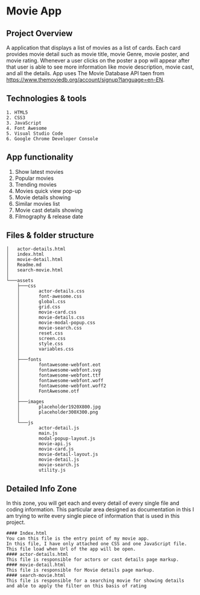 # Movie App

## Project Overview
A application that displays a list of movies as a list of cards. Each card provides movie detail such as movie title, movie Genre, movie poster, and movie rating. Whenever a user clicks on the poster a pop will appear after that user is able to see more information like movie description, movie cast, and all the details. App uses The Movie Database API taen from https://www.themoviedb.org/account/signup?language=en-EN.

## Technologies & tools 
    1. HTML5
    2. CSS3
    3. JavaScript
    4. Font Awesome
    5. Visual Studio Code
    6. Google Chrome Developer Console
    
 ## App functionality
1. Show latest movies
2. Popular movies
3. Trending movies
4. Movies quick view pop-up
5. Movie details showing
6. Similar movies list
7. Movie cast details showing
8. Filmography & release date

## Files & folder structure
    │   actor-details.html
    │   index.html
    │   movie-detail.html
    │   Readme.md
    │   search-movie.html
    │
    └───assets
        ├───css
        │       actor-details.css
        │       font-awesome.css
        │       global.css
        │       grid.css
        │       movie-card.css
        │       movie-details.css
        │       movie-modal-popup.css
        │       movie-search.css
        │       reset.css
        │       screen.css
        │       style.css
        │       variables.css
        │
        ├───fonts
        │       fontawesome-webfont.eot
        │       fontawesome-webfont.svg
        │       fontawesome-webfont.ttf
        │       fontawesome-webfont.woff
        │       fontawesome-webfont.woff2
        │       FontAwesome.otf
        │
        ├───images
        │       placeholder1920X800.jpg
        │       placeholder300X300.png
        │
        └───js
                actor-detail.js
                main.js
                modal-popup-layout.js
                movie-api.js
                movie-card.js
                movie-detail-layout.js
                movie-detail.js
                movie-search.js
                utility.js
                
## Detailed Info Zone
In this zone, you will get each and every detail of every single file and coding information. This particular area designed as documentation in this I am trying to write every single piece of information that is used in this project.

    #### Index.html 
    You can this file is the entry point of my movie app. 
    In this file, I have only attached one CSS and one JavaScript file.     
    This file load when Url of the app will be open.
    #### actor-details.html 
    This file is responsible for actors or cast details page markup.
    #### movie-detail.html
    This file is responsible for Movie details page markup.
    #### search-movie.html
    This file is responsible for a searching movie for showing details 
    and able to apply the filter on this basis of rating
       







        
